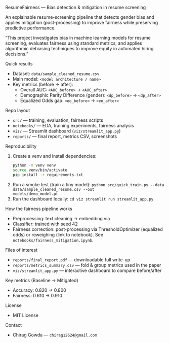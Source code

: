 ResumeFairness — Bias detection & mitigation in resume screening

An explainable resume-screening pipeline that detects gender bias and applies mitigation (post-processing) to improve fairness while preserving predictive performance.

“This project investigates bias in machine learning models for resume screening, evaluates fairness using standard metrics, and applies algorithmic debiasing techniques to improve equity in automated hiring decisions.” 

Quick results
- Dataset: `data/sample_cleaned_resume.csv`
- Main model: `<model architecture / name>`  
- Key metrics (before → after):  
  - Overall AUC: `<AUC_before>` → `<AUC_after>`  
  - Demographic Parity Difference (gender): `<dp_before>` → `<dp_after>`  
  - Equalized Odds gap: `<eo_before>` → `<eo_after>`

Repo layout
- `src/` — training, evaluation, fairness scripts  
- `notebooks/` — EDA, training experiments, fairness analysis  
- `viz/` — Streamlit dashboard (`viz/streamlit_app.py`)  
- `reports/` — final report, metrics CSV, screenshots

Reproducibility
1. Create a venv and install dependencies:
   ```bash
   python -m venv venv
   source venv/bin/activate
   pip install -r requirements.txt
2. Run a smoke test (train a tiny model):
   `python src/quick_train.py --data data/sample_cleaned_resume.csv --out               models/demo_model.pt`
3. Run the dashboard locally:
   `cd viz
   streamlit run streamlit_app.py`

How the fairness pipeline works
-  Preprocessing: text cleaning → embedding via <method>
-  Classifier: <model> trained with seed 42
-  Fairness correction: post-processing via ThresholdOptimizer (equalized odds) or     reweighing (link to notebook). See `notebooks/fairness_mitigation.ipynb`.

Files of interest
-  `reports/final_report.pdf` — downloadable full write-up
-  `reports/metrics_summary.csv` — fold & group metrics used in the paper
-  `viz/streamlit_app.py` — interactive dashboard to compare before/after

Key metrics (Baseline → Mitigated)

-  Accuracy: 0.820 → 0.800
-  Fairness: 0.610 → 0.910


License
-  MIT License

Contact
-  Chirag Gowda — `chirag12624@gmail.com`

 

